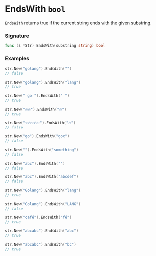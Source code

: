 # EndsWith `bool`

`EndsWith` returns true if the current string ends with the given substring.

### Signature

```go
func (s *Str) EndsWith(substring string) bool
```

### Examples

```go
str.New("golang").EndsWith("")
// false

str.New("golang").EndsWith("lang")
// true

str.New(" go ").EndsWith(" ")
// true

str.New("🔥🔥").EndsWith("🔥")
// true

str.New("✨🔥✨🔥✨").EndsWith("🔥")
// false

str.New("go").EndsWith("gox")
// false

str.New("").EndsWith("something")
// false

str.New("abc").EndsWith("")
// false

str.New("abc").EndsWith("abcdef")
// false

str.New("Golang").EndsWith("lang")
// true

str.New("Golang").EndsWith("LANG")
// false

str.New("café").EndsWith("fé")
// true

str.New("abcabc").EndsWith("abc")
// true

str.New("abcabc").EndsWith("bc")
// true

```

